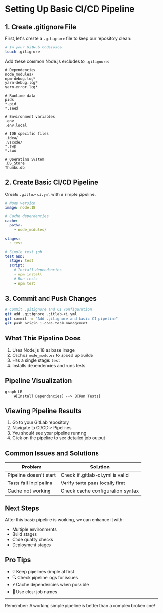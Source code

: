 # Setting Up Basic CI/CD Pipeline

## 1. Create .gitignore File

First, let's create a `.gitignore` file to keep our repository clean:

```bash
# In your GitHub Codespace
touch .gitignore
```

Add these common Node.js excludes to `.gitignore`:
```
# Dependencies
node_modules/
npm-debug.log*
yarn-debug.log*
yarn-error.log*

# Runtime data
pids
*.pid
*.seed

# Environment variables
.env
.env.local

# IDE specific files
.idea/
.vscode/
*.swp
*.swo

# Operating System
.DS_Store
Thumbs.db
```

## 2. Create Basic CI/CD Pipeline

Create `.gitlab-ci.yml` with a simple pipeline:

```yaml
# Node version
image: node:18

# Cache dependencies
cache:
  paths:
    - node_modules/

stages:
  - test

# Simple test job
test_app:
  stage: test
  script:
    # Install dependencies
    - npm install
    # Run tests
    - npm test
```

## 3. Commit and Push Changes

```bash
# Commit .gitignore and CI configuration
git add .gitignore .gitlab-ci.yml
git commit -m "Add .gitignore and basic CI pipeline"
git push origin 1-core-task-management
```

## What This Pipeline Does

1. Uses Node.js 18 as base image
2. Caches `node_modules` to speed up builds
3. Has a single stage: `test`
4. Installs dependencies and runs tests

## Pipeline Visualization
```mermaid
graph LR
    A[Install Dependencies] --> B[Run Tests]
```

## Viewing Pipeline Results

1. Go to your GitLab repository
2. Navigate to CI/CD > Pipelines
3. You should see your pipeline running
4. Click on the pipeline to see detailed job output

## Common Issues and Solutions

Problem | Solution
--------|----------
Pipeline doesn't start | Check if .gitlab-ci.yml is valid
Tests fail in pipeline | Verify tests pass locally first
Cache not working | Check cache configuration syntax

## Next Steps
After this basic pipeline is working, we can enhance it with:
- Multiple environments
- Build stages
- Code quality checks
- Deployment stages

## Pro Tips
- 💡 Keep pipelines simple at first
- 🔍 Check pipeline logs for issues
- ⚡ Cache dependencies when possible
- 📝 Use clear job names

---
Remember: A working simple pipeline is better than a complex broken one!
